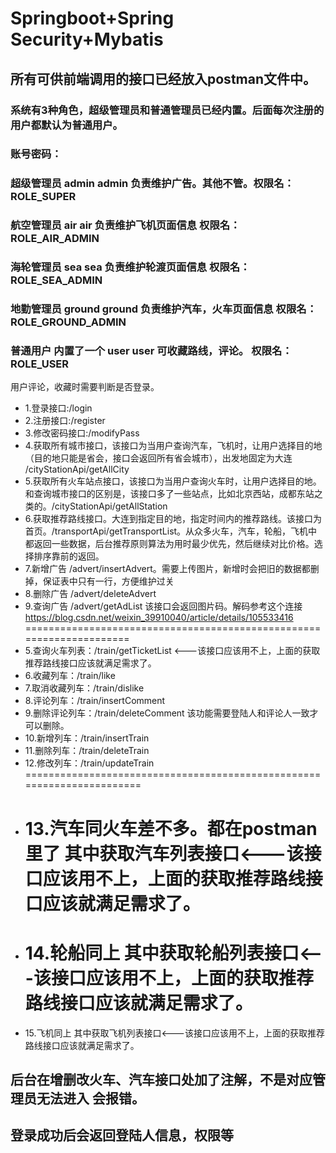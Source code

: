 # Springboot+Spring Security+Mybatis
## 所有可供前端调用的接口已经放入postman文件中。
### 系统有3种角色，超级管理员和普通管理员已经内置。后面每次注册的用户都默认为普通用户。
### 账号密码： 
### 超级管理员 admin admin 负责维护广告。其他不管。权限名：ROLE_SUPER
### 航空管理员 air air 负责维护飞机页面信息    权限名：ROLE_AIR_ADMIN
### 海轮管理员 sea sea 负责维护轮渡页面信息    权限名：ROLE_SEA_ADMIN
### 地勤管理员 ground ground 负责维护汽车，火车页面信息   权限名：ROLE_GROUND_ADMIN
### 普通用户 内置了一个 user user 可收藏路线，评论。 权限名：ROLE_USER
用户评论，收藏时需要判断是否登录。
* 1.登录接口:/login
* 2.注册接口:/register
* 3.修改密码接口:/modifyPass
* 4.获取所有城市接口，该接口为当用户查询汽车，飞机时，让用户选择目的地（目的地只能是省会，接口会返回所有省会城市），出发地固定为大连 /cityStationApi/getAllCity
* 5.获取所有火车站点接口，该接口为当用户查询火车时，让用户选择目的地。和查询城市接口的区别是，该接口多了一些站点，比如北京西站，成都东站之类的。/cityStationApi/getAllStation
* 6.获取推荐路线接口。大连到指定目的地，指定时间内的推荐路线。该接口为首页。/transportApi/getTransportList。从众多火车，汽车，轮船，飞机中都返回一些数据，后台推荐原则算法为用时最少优先，然后继续对比价格。选择排序靠前的返回。
* 7.新增广告 /advert/insertAdvert。需要上传图片，新增时会把旧的数据都删掉，保证表中只有一行，方便维护过关
* 8.删除广告 /advert/deleteAdvert
* 9.查询广告 /advert/getAdList 该接口会返回图片码。解码参考这个连接 https://blog.csdn.net/weixin_39910040/article/details/105533416
=====================================================================
* 5.查询火车列表：/train/getTicketList  <---该接口应该用不上，上面的获取推荐路线接口应该就满足需求了。
* 6.收藏列车：/train/like
* 7.取消收藏列车：/train/dislike
* 8.评论列车：/train/insertComment
* 9.删除评论列车：/train/deleteComment  该功能需要登陆人和评论人一致才可以删除。
* 10.新增列车：/train/insertTrain 
* 11.删除列车：/train/deleteTrain
* 12.修改列车：/train/updateTrain
=======================================================================
* 13.汽车同火车差不多。都在postman里了    其中获取汽车列表接口<---该接口应该用不上，上面的获取推荐路线接口应该就满足需求了。
  =======================================================================
* 14.轮船同上                          其中获取轮船列表接口<---该接口应该用不上，上面的获取推荐路线接口应该就满足需求了。
  =======================================================================
* 15.飞机同上                          其中获取飞机列表接口<---该接口应该用不上，上面的获取推荐路线接口应该就满足需求了。

## 后台在增删改火车、汽车接口处加了注解，不是对应管理员无法进入 会报错。
## 登录成功后会返回登陆人信息，权限等